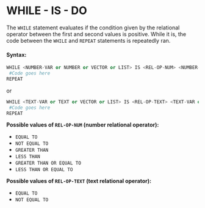 # WHILE - IS - DO

The `WHILE` statement evaluates if the condition given by the relational operator between the first and second values is positive. While it is, the code between the `WHILE` and `REPEAT` statements is repeatedly ran.

#### Syntax:

```python
WHILE <NUMBER-VAR or NUMBER or VECTOR or LIST> IS <REL-OP-NUM> <NUMBER-VAR or NUMBER or VECTOR or LIST> DO
 #Code goes here
REPEAT 
```

or

```python
WHILE <TEXT-VAR or TEXT or VECTOR or LIST> IS <REL-OP-TEXT> <TEXT-VAR or TEXT or VECTOR or LIST> DO
 #Code goes here
REPEAT 
```

**Possible values of `REL-OP-NUM` \(number relational operator\):**

* `EQUAL TO`
* `NOT EQUAL TO`
* `GREATER THAN`
* `LESS THAN`
* `GREATER THAN OR EQUAL TO`
* `LESS THAN OR EQUAL TO`

**Possible values of `REL-OP-TEXT` \(text relational operator\):**

* `EQUAL TO`
* `NOT EQUAL TO`



